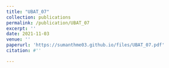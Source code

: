 ```yaml
---
title: "UBAT_07"
collection: publications
permalink: /publication/UBAT_07
excerpt: ''
date: 2021-11-03
venue: ''
paperurl: 'https://sumanthme03.github.io/files/UBAT_07.pdf'
citation: #''

---
```


[Download paper here]: (https://sumanthme03.github.io/files/UBAT_07.pdf)






